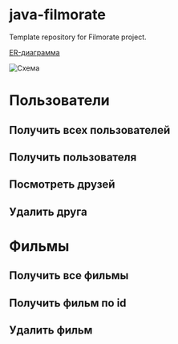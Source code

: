 # java-filmorate
Template repository for Filmorate project.

[ER-диаграмма](https://dbdiagram.io/d/64181734296d97641d893541)

![Схема](https://dbdiagram.io/d/64181734296d97641d893541)

# Пользователи
## Получить всех пользователей
## Получить пользователя
## Посмотреть друзей
## Удалить друга

# Фильмы
## Получить все фильмы
## Получить фильм по id
## Удалить фильм
